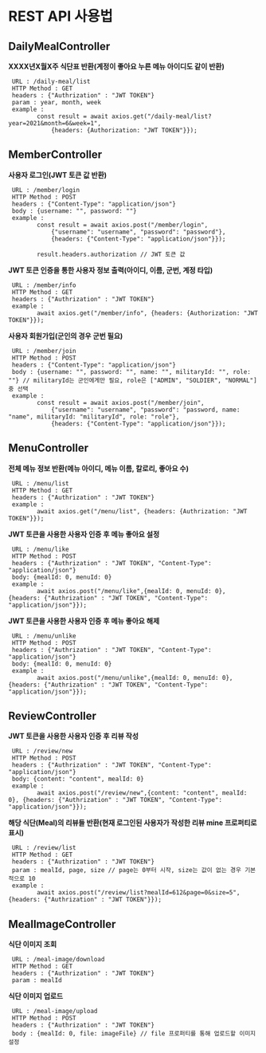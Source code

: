 # REST API 사용법

## DailyMealController
__XXXX년X월X주 식단표 반환(계정이 좋아요 누른 메뉴 아이디도 같이 반환)__
```
 URL : /daily-meal/list
 HTTP Method : GET
 headers : {"Authrization" : "JWT TOKEN"}
 param : year, month, week
 example : 
        const result = await axios.get("/daily-meal/list?year=2021&month=6&week=1", 
            {headers: {Authorization: "JWT TOKEN"}}); 
```

## MemberController
__사용자 로그인(JWT 토큰 값 반환)__
```
 URL : /member/login
 HTTP Method : POST
 headers : {"Content-Type": "application/json"}
 body : {username: "", password: ""}
 example : 
        const result = await axios.post("/member/login", 
            {"username": "username", "password": "password"}, 
            {headers: {"Content-Type": "application/json"}});
            
        result.headers.authorization // JWT 토큰 값     
```

__JWT 토큰 인증을 통한 사용자 정보 출력(아이디, 이름, 군번, 계정 타입)__
```
 URL : /member/info
 HTTP Method : GET
 headers : {"Authrization" : "JWT TOKEN"}
 example :
        await axios.get("/member/info", {headers: {Authorization: "JWT TOKEN"}});
```

__사용자 회원가입(군인의 경우 군번 필요)__
```
 URL : /member/join
 HTTP Method : POST
 headers : {"Content-Type": "application/json"}
 body : {username: "", password: "", name: "", militaryId: "", role: ""} // militaryId는 군인에게만 필요, role은 ["ADMIN", "SOLDIER", "NORMAL"] 중 선택
 example : 
        const result = await axios.post("/member/join", 
            {"username": "username", "password": "password, name: "name", militaryId: "militaryId", role: "role"}, 
            {headers: {"Content-Type": "application/json"}});
```
## MenuController
__전체 메뉴 정보 반환(메뉴 아이디, 메뉴 이름, 칼로리, 좋아요 수)__
```
 URL : /menu/list
 HTTP Method : GET
 headers : {"Authrization" : "JWT TOKEN"}
 example : 
        await axios.get("/menu/list", {headers: {Authrization: "JWT TOKEN"}});
```
__JWT 토큰을 사용한 사용자 인증 후 메뉴 좋아요 설정__
```
 URL : /menu/like
 HTTP Method : POST
 headers : {"Authrization" : "JWT TOKEN", "Content-Type": "application/json"}
 body: {mealId: 0, menuId: 0}
 example : 
        await axios.post("/menu/like",{mealId: 0, menuId: 0}, {headers: {"Authrization" : "JWT TOKEN", "Content-Type": "application/json"}});
```
__JWT 토큰을 사용한 사용자 인증 후 메뉴 좋아요 해제__
```
 URL : /menu/unlike
 HTTP Method : POST
 headers : {"Authrization" : "JWT TOKEN", "Content-Type": "application/json"}
 body: {mealId: 0, menuId: 0}
 example : 
        await axios.post("/menu/unlike",{mealId: 0, menuId: 0}, {headers: {"Authrization" : "JWT TOKEN", "Content-Type": "application/json"}});
```
## ReviewController
__JWT 토큰을 사용한 사용자 인증 후 리뷰 작성__
```
 URL : /review/new
 HTTP Method : POST
 headers : {"Authrization" : "JWT TOKEN", "Content-Type": "application/json"}
 body: {content: "content", mealId: 0}
 example : 
        await axios.post("/review/new",{content: "content", mealId: 0}, {headers: {"Authrization" : "JWT TOKEN", "Content-Type": "application/json"}});
```
__해당 식단(Meal)의 리뷰들 반환(현재 로그인된 사용자가 작성한 리뷰 mine 프로퍼티로 표시)__
```
 URL : /review/list
 HTTP Method : GET
 headers : {"Authrization" : "JWT TOKEN"}
 param : mealId, page, size // page는 0부터 시작, size는 값이 없는 경우 기본적으로 10
 example : 
        await axios.post("/review/list?mealId=612&page=0&size=5", {headers: {"Authrization" : "JWT TOKEN"}});
```
## MealImageController
__식단 이미지 조회__
```
 URL : /meal-image/download
 HTTP Method : GET
 headers : {"Authrization" : "JWT TOKEN"}
 param : mealId
```
__식단 이미지 업로드__
```
 URL : /meal-image/upload
 HTTP Method : POST
 headers : {"Authrization" : "JWT TOKEN"}
 body : {mealId: 0, file: imageFile} // file 프로퍼티를 통해 업로드할 이미지 설정
```